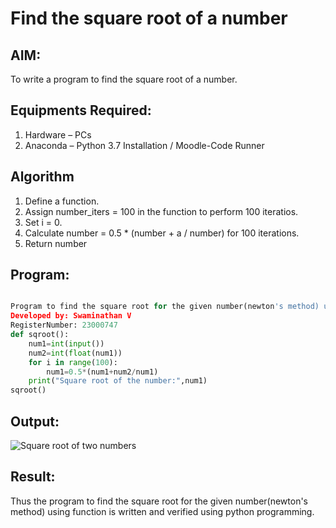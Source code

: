 # Find the square root of a number

## AIM:
To write a program to find the square root of a number.

## Equipments Required:
1. Hardware – PCs
2. Anaconda – Python 3.7 Installation / Moodle-Code Runner

## Algorithm
1. Define a function.
2. Assign number_iters = 100 in the function to perform 100 iteratios.
3. Set i = 0.
4. Calculate  number = 0.5 * (number + a / number) for 100 iterations.
5. Return number

## Program:
```python

Program to find the square root for the given number(newton's method) using function.
Developed by: Swaminathan V
RegisterNumber: 23000747
def sqroot():
    num1=int(input())
    num2=int(float(num1))
    for i in range(100):
        num1=0.5*(num1+num2/num1)
    print("Square root of the number:",num1)
sqroot()

```

## Output:
![Square root of two numbers](https://github.com/SwaminathanV23000747/Square-root-of-a-number/assets/148931113/2bb8a550-e93c-4d8f-90e7-e98274405ae7)


## Result:
Thus the program to find the square root for the given number(newton's method) using function is written and verified using python programming.
